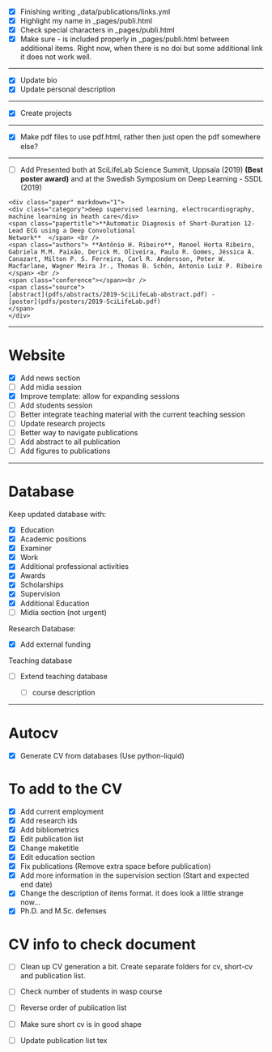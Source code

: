 - [x] Finishing writing _data/publications/links.yml
- [x] Highlight my name in _pages/publi.html
- [x] Check special characters in _pages/publi.html
- [x] Make sure - is included properly in _pages/publi.html between additional items. 
    Right now, when there is no doi but some additional link it does not work well.
------   
- [x] Update bio
- [x] Update personal description
------
- [x] Create projects
------
- [x] Make pdf files to use pdf.html, rather then just open the pdf somewhere else?
----
- [ ] Add Presented both at SciLifeLab Science Summit, Uppsala (2019)  **(Best poster award)** and at the Swedish Symposium on Deep Learning - SSDL (2019)
```
<div class="paper" markdown="1">
<div class="category">deep supervised learning, electrocardiography, machine learning in heath care</div>
<span class="papertitle">**Automatic Diagnosis of Short-Duration 12-Lead ECG using a Deep Convolutional
Network**  </span> <br />
<span class="authors"> **Antônio H. Ribeiro**, Manoel Horta Ribeiro, Gabriela M.M. Paixão, Derick M. Oliveira, Paulo R. Gomes, Jéssica A. Canazart, Milton P. S. Ferreira, Carl R. Andersson, Peter W. Macfarlane, Wagner Meira Jr., Thomas B. Schön, Antonio Luiz P. Ribeiro </span> <br />
<span class="conference"></span><br />
<span class="source">
[abstract](pdfs/abstracts/2019-SciLifeLab-abstract.pdf) -
[poster](pdfs/posters/2019-SciLifeLab.pdf)
</span>
</div>
```
----
# Website
- [x] Add news section
- [ ] Add midia session
- [x] Improve template: allow for expanding sessions
- [ ] Add students session
- [ ] Better integrate teaching material with the current teaching session
- [ ] Update research projects
- [ ] Better way to navigate publications
- [ ] Add abstract to all publication
- [ ] Add figures to publications

----
# Database
Keep updated database with:
- [x] Education
- [x] Academic positions
- [x] Examiner  
- [x] Work
- [x] Additional professional activities
- [x] Awards
- [x] Scholarships
- [x] Supervision
- [x] Additional Education
- [ ] Midia section (not urgent)
  
Research Database:
- [x] Add external funding

Teaching database
- [ ] Extend teaching database
    - [ ] course description


----
# Autocv
- [x] Generate CV from databases (Use python-liquid)

# To add to the CV
- [x] Add current employment
- [x] Add research ids
- [x] Add bibliometrics
- [x] Edit publication list
- [x] Change maketitle
- [x] Edit education section
- [x] Fix publications (Remove extra space before publication)
- [x] Add more information in the supervision section 
      (Start and expected end date)
- [x] Change the description of items format. it does look a little strange now...
- [x] Ph.D. and M.Sc. defenses

# CV info to check document
- [ ] Clean up CV generation a bit. Create separate folders for cv, short-cv and publication list.
- [ ] Check number of students in wasp course
- [ ] Reverse order of publication list
- [ ] Make sure short cv is in good shape
- [ ] Update publication list tex 



